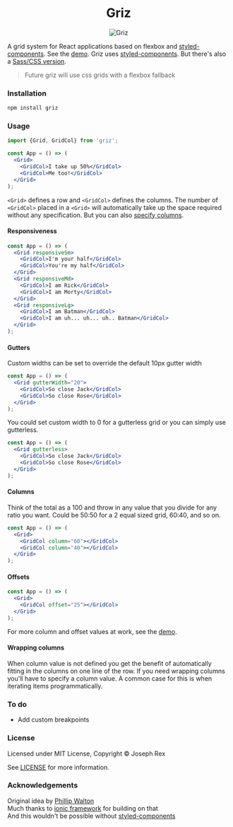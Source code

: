 <h1 align="center">
  Griz
</h1>

<div align="center">

![Griz](https://cdn.rawgit.com/josephrexme/griz/66796439/griz.png)

</div>

A grid system for React applications based on flexbox and [styled-components](https://www.styled-components.com). See the [demo](https://josephrexme.github.io/griz/). Griz uses [styled-components](https://www.styled-components.com). But there's also a [Sass/CSS version](https://gist.github.com/josephrexme/e71e5502b09b5421084f32dcdce8247a).

> Future griz will use css grids with a flexbox fallback

### Installation

```sh
npm install griz
```

### Usage
```jsx
import {Grid, GridCol} from 'griz';

const App = () => (
  <Grid>
    <GridCol>I take up 50%</GridCol>
    <GridCol>Me too!</GridCol>
  </Grid>
);
```
`<Grid>` defines a row and `<GridCol>` defines the columns. The number of `<GridCol>` placed in a `<Grid>` will automatically take up the space required without any specification. But you can also [specify columns](#columns).

#### Responsiveness
```jsx
const App = () => (
  <Grid responsiveSm>
    <GridCol>I'm your half</GridCol>
    <GridCol>You're my half</GridCol>
  </Grid>
  <Grid responsiveMd>
    <GridCol>I am Rick</GridCol>
    <GridCol>I am Morty</GridCol>
  </Grid>
  <Grid responsiveLg>
    <GridCol>I am Batman</GridCol>
    <GridCol>I am uh... uh... uh.. Batman</GridCol>
  </Grid>
);
```

#### Gutters
Custom widths can be set to override the default 10px gutter width
```jsx
const App = () => (
  <Grid gutterWidth="20">
    <GridCol>So close Jack</GridCol>
    <GridCol>So close Rose</GridCol>
  </Grid>
);
```
You could set custom width to 0 for a gutterless grid or you can simply use gutterless.
```jsx
const App = () => (
  <Grid gutterless>
    <GridCol>So close Jack</GridCol>
    <GridCol>So close Rose</GridCol>
  </Grid>
);
```

#### Columns
Think of the total as a 100 and throw in any value that you divide for any ratio you want. Could be 50:50 for a 2 equal sized grid, 60:40, and so on.
```jsx
const App = () => (
  <Grid>
    <GridCol column="60"></GridCol>
    <GridCol column="40"></GridCol>
  </Grid>
);
```

#### Offsets
```jsx
const App = () => (
  <Grid>
    <GridCol offset="25"></GridCol>
  </Grid>
);
```
For more column and offset values at work, see the [demo](https://josephrexme.github.io/griz/).

#### Wrapping columns
When column value is not defined you get the benefit of automatically fitting in the columns on one line of the row. If you need wrapping columns you'll have to specify a column value. A common case for this is when iterating items programmatically.

### To do
- Add custom breakpoints

### License
Licensed under MIT License, Copyright © Joseph Rex

See [LICENSE](https://github.com/josephrexme/griz/blob/master/LICENSE) for more information.

### Acknowledgements
Original idea by [Phillip Walton](http://philipwalton.github.io/solved-by-flexbox/demos/grids/)<br>
Much thanks to [ionic framework](http://ionicframework.com/docs/components/#grid) for building on that<br>
And this wouldn't be possible without [styled-components](https://www.styled-components.com)

